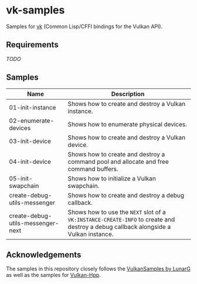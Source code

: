 # vk-samples
Samples for [vk](https://github.com/JolifantoBambla/vk) (Common Lisp/CFFI bindings for the Vulkan API).

## Requirements
*TODO*

## Samples
| Name | Description |
| -----| ----------- |
| 01-init-instance | Shows how to create and destroy a Vulkan instance. |
| 02-enumerate-devices | Shows how to enumerate physical devices. |
| 03-init-device | Shows how to create and destroy a Vulkan device. |
| 04-init-device | Shows how to create and destroy a command pool and allocate and free command buffers. |
| 05-init-swapchain | Shows how to initialize a Vulkan swapchain. |
| create-debug-utils-messenger | Shows how to create and destroy a debug callback. |
| create-debug-utils-messenger-next | Shows how to use the `NEXT` slot of a `VK:INSTANCE-CREATE-INFO` to create and destroy a debug callback alongside a Vulkan instance. |


## Acknowledgements
The samples in this repository closely follows the [VulkanSamples by LunarG](https://github.com/LunarG/VulkanSamples) as well as the samples for [Vulkan-Hpp](https://github.com/KhronosGroup/Vulkan-Hpp).
